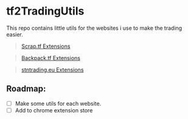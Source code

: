 # tf2TradingUtils

This repo contains little utils for the websites i use to make the trading easier.

> <a href="./scrap.tf">Scrap.tf Extensions</a><br />

> <a href="./backpack.tf">Backpack.tf Extensions</a><br />

> <a href="./stntrading.eu">stntrading.eu Extensions</a>

## Roadmap:
- [ ] Make some utils for each website.
- [ ] Add to chrome extension store